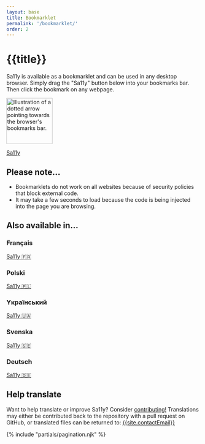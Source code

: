 ```yaml
---
layout: base
title: Bookmarklet
permalink: '/bookmarklet/'
order: 2
---
```


# {{title}}

Sa11y is available as a bookmarklet and can be used in any desktop browser. Simply drag the "Sa11y" button below into your bookmarks bar. Then click the bookmark on any webpage.

<img src="{{ '/images/curly-dotted-arrow.svg' | url }}" width="120px" alt="Illustration of a dotted arrow pointing towards the browser's bookmarks bar." class="p-1">
<p><a href="javascript:void((function(doc){document.body.appendChild(document.createElement('script')).src='https://cdn.jsdelivr.net/gh/ryersondmp/sa11y@latest/bookmarklet/sa11y-en.min.js';})(document))" class="btn btn-lg btn-sa11y"><i class="bi bi-bookmark-fill"></i> Sa11y</a></p>

<h2 class="h4">Please note...</h2>

- Bookmarklets do not work on all websites because of security policies that block external code.
- It may take a few seconds to load because the code is being injected into the page you are browsing.

## Also available in...
<div class="row align-items-md-stretch mt-4">
    <div class="col-lg-4">
        <div class="h-100 p-5 bg-light rounded-3">
            <h3 lang="fr">Français</h3>
            <a href="javascript:void((function(doc){document.body.appendChild(document.createElement('script')).src='https://cdn.jsdelivr.net/gh/ryersondmp/sa11y@latest/bookmarklet/fr-ca.min.js';})(document))" class="btn btn-lg btn-sa11y">Sa11y 🇫🇷</a>
        </div>
    </div>
    <div class="col-lg-4">
        <div class="h-100 p-5 bg-light rounded-3">
            <h3 lang="pl">Polski</h3>
            <a href="javascript:void((function(doc){document.body.appendChild(document.createElement('script')).src='https://cdn.jsdelivr.net/gh/ryersondmp/sa11y@latest/bookmarklet/pl.min.js';})(document))" class="btn btn-lg btn-sa11y">Sa11y 🇵🇱</a>
        </div>
    </div>
    <div class="col-lg-4">
        <div class="h-100 p-5 bg-light rounded-3">
            <h3 lang="ua">Yкраїнський</h3>
            <a href="javascript:void((function(doc){document.body.appendChild(document.createElement('script')).src='https://cdn.jsdelivr.net/gh/ryersondmp/sa11y@latest/bookmarklet/ua.min.js';})(document))" class="btn btn-lg btn-sa11y">Sa11y 🇺🇦</a>
        </div>
    </div>
    <div class="col-lg-4">
        <div class="h-100 p-5 bg-light rounded-3">
            <h3 lang="sv">Svenska</h3>
            <a href="javascript:void((function(doc){document.body.appendChild(document.createElement('script')).src='https://cdn.jsdelivr.net/gh/ryersondmp/sa11y@latest/bookmarklet/sv.min.js';})(document))" class="btn btn-lg btn-sa11y">Sa11y 🇸🇪</a>
        </div>
    </div>
    <div class="col-lg-4">
        <div class="h-100 p-5 bg-light rounded-3">
            <h3 lang="de">Deutsch</h3>
            <a href="javascript:void((function(doc){document.body.appendChild(document.createElement('script')).src='https://cdn.jsdelivr.net/gh/ryersondmp/sa11y@latest/bookmarklet/de.min.js';})(document))" class="btn btn-lg btn-sa11y">Sa11y 🇩🇪</a>
        </div>
    </div>
</div>

## Help translate
Want to help translate or improve Sa11y? Consider [contributing!](https://github.com/ryersondmp/sa11y/blob/master/CONTRIBUTING.md) Translations may either be contributed back to the repository with a pull request on GitHub, or translated files can be returned to: [{{site.contactEmail}}](mailto:{{site.contactEmail}})


{% include "partials/pagination.njk" %}
